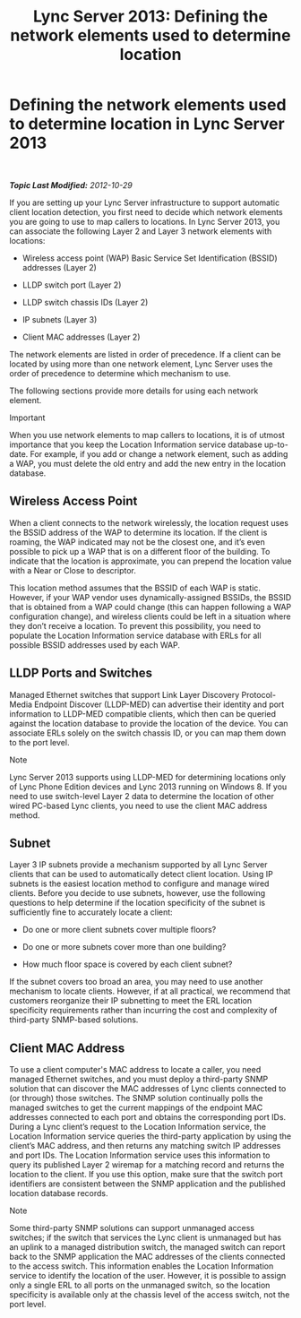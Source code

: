 ﻿---
title: 'Lync Server 2013: Defining the network elements used to determine location'
TOCTitle: Defining the network elements used to determine location
ms:assetid: 7538779d-055d-44ed-8dd7-11c45fc1b9f5
ms:mtpsurl: https://technet.microsoft.com/en-us/library/Gg398567(v=OCS.15)
ms:contentKeyID: 48184508
ms.date: 07/23/2014
mtps_version: v=OCS.15
---

<div data-xmlns="http://www.w3.org/1999/xhtml">

<div class="topic" data-xmlns="http://www.w3.org/1999/xhtml" data-msxsl="urn:schemas-microsoft-com:xslt" data-cs="http://msdn.microsoft.com/en-us/">

<div data-asp="http://msdn2.microsoft.com/asp">

# Defining the network elements used to determine location in Lync Server 2013

</div>

<div id="mainSection">

<div id="mainBody">

<span> </span>

_**Topic Last Modified:** 2012-10-29_

If you are setting up your Lync Server infrastructure to support automatic client location detection, you first need to decide which network elements you are going to use to map callers to locations. In Lync Server 2013, you can associate the following Layer 2 and Layer 3 network elements with locations:

  - Wireless access point (WAP) Basic Service Set Identification (BSSID) addresses (Layer 2)

  - LLDP switch port (Layer 2)

  - LLDP switch chassis IDs (Layer 2)

  - IP subnets (Layer 3)

  - Client MAC addresses (Layer 2)

The network elements are listed in order of precedence. If a client can be located by using more than one network element, Lync Server uses the order of precedence to determine which mechanism to use.

The following sections provide more details for using each network element.

<div>


> [!IMPORTANT]
> When you use network elements to map callers to locations, it is of utmost importance that you keep the Location Information service database up-to-date. For example, if you add or change a network element, such as adding a WAP, you must delete the old entry and add the new entry in the location database.



</div>

<div>

## Wireless Access Point

When a client connects to the network wirelessly, the location request uses the BSSID address of the WAP to determine its location. If the client is roaming, the WAP indicated may not be the closest one, and it’s even possible to pick up a WAP that is on a different floor of the building. To indicate that the location is approximate, you can prepend the location value with a Near or Close to descriptor.

This location method assumes that the BSSID of each WAP is static. However, if your WAP vendor uses dynamically-assigned BSSIDs, the BSSID that is obtained from a WAP could change (this can happen following a WAP configuration change), and wireless clients could be left in a situation where they don’t receive a location. To prevent this possibility, you need to populate the Location Information service database with ERLs for all possible BSSID addresses used by each WAP.

</div>

<div>

## LLDP Ports and Switches

Managed Ethernet switches that support Link Layer Discovery Protocol-Media Endpoint Discover (LLDP-MED) can advertise their identity and port information to LLDP-MED compatible clients, which then can be queried against the location database to provide the location of the device. You can associate ERLs solely on the switch chassis ID, or you can map them down to the port level.

<div>


> [!NOTE]
> Lync Server 2013 supports using LLDP-MED for determining locations only of Lync Phone Edition devices and Lync 2013 running on Windows 8. If you need to use switch-level Layer 2 data to determine the location of other wired PC-based Lync clients, you need to use the client MAC address method.



</div>

</div>

<div>

## Subnet

Layer 3 IP subnets provide a mechanism supported by all Lync Server clients that can be used to automatically detect client location. Using IP subnets is the easiest location method to configure and manage wired clients. Before you decide to use subnets, however, use the following questions to help determine if the location specificity of the subnet is sufficiently fine to accurately locate a client:

  - Do one or more client subnets cover multiple floors?

  - Do one or more subnets cover more than one building?

  - How much floor space is covered by each client subnet?

If the subnet covers too broad an area, you may need to use another mechanism to locate clients. However, if at all practical, we recommend that customers reorganize their IP subnetting to meet the ERL location specificity requirements rather than incurring the cost and complexity of third-party SNMP-based solutions.

</div>

<div>

## Client MAC Address

To use a client computer's MAC address to locate a caller, you need managed Ethernet switches, and you must deploy a third-party SNMP solution that can discover the MAC addresses of Lync clients connected to (or through) those switches. The SNMP solution continually polls the managed switches to get the current mappings of the endpoint MAC addresses connected to each port and obtains the corresponding port IDs. During a Lync client’s request to the Location Information service, the Location Information service queries the third-party application by using the client’s MAC address, and then returns any matching switch IP addresses and port IDs. The Location Information service uses this information to query its published Layer 2 wiremap for a matching record and returns the location to the client. If you use this option, make sure that the switch port identifiers are consistent between the SNMP application and the published location database records.

<div>


> [!NOTE]
> Some third-party SNMP solutions can support unmanaged access switches; if the switch that services the Lync client is unmanaged but has an uplink to a managed distribution switch, the managed switch can report back to the SNMP application the MAC addresses of the clients connected to the access switch. This information enables the Location Information service to identify the location of the user. However, it is possible to assign only a single ERL to all ports on the unmanaged switch, so the location specificity is available only at the chassis level of the access switch, not the port level.



</div>

</div>

</div>

<span> </span>

</div>

</div>

</div>

